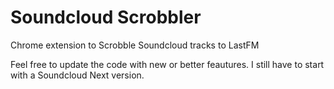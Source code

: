 Soundcloud Scrobbler
===================

Chrome extension to Scrobble Soundcloud tracks to LastFM

Feel free to update the code with new or better feautures. I still have to start with a Soundcloud Next version.
